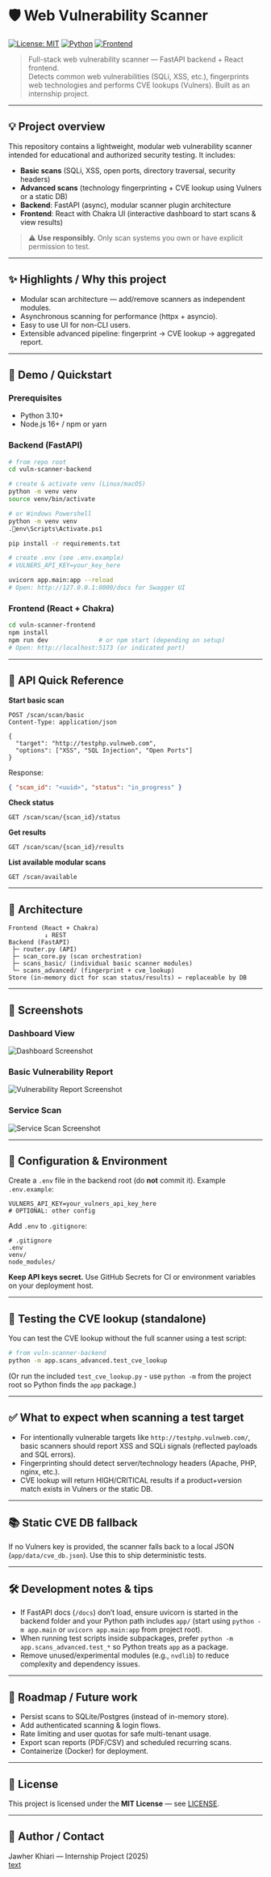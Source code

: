 # 🛡️ Web Vulnerability Scanner

[![License: MIT](https://img.shields.io/badge/License-MIT-blue.svg)](LICENSE)
[![Python](https://img.shields.io/badge/python-3.10%2B-blue.svg)]()
[![Frontend](https://img.shields.io/badge/frontend-React%20%2B%20ChakraUI-61dafb.svg)]()

> Full-stack web vulnerability scanner — FastAPI backend + React frontend.  
> Detects common web vulnerabilities (SQLi, XSS, etc.), fingerprints web technologies and performs CVE lookups (Vulners). Built as an internship project.

---

## 💡 Project overview

This repository contains a lightweight, modular web vulnerability scanner intended for educational and authorized security testing. It includes:

- **Basic scans** (SQLi, XSS, open ports, directory traversal, security headers)
- **Advanced scans** (technology fingerprinting + CVE lookup using Vulners or a static DB)
- **Backend**: FastAPI (async), modular scanner plugin architecture  
- **Frontend**: React with Chakra UI (interactive dashboard to start scans & view results)

> ⚠️ **Use responsibly.** Only scan systems you own or have explicit permission to test.

---

## ✨ Highlights / Why this project

- Modular scan architecture — add/remove scanners as independent modules.
- Asynchronous scanning for performance (httpx + asyncio).
- Easy to use UI for non-CLI users.
- Extensible advanced pipeline: fingerprint → CVE lookup → aggregated report.

---

## 🚀 Demo / Quickstart

### Prerequisites
- Python 3.10+
- Node.js 16+ / npm or yarn

### Backend (FastAPI)
```bash
# from repo root
cd vuln-scanner-backend

# create & activate venv (Linux/macOS)
python -m venv venv
source venv/bin/activate

# or Windows Powershell
python -m venv venv
.env\Scripts\Activate.ps1

pip install -r requirements.txt

# create .env (see .env.example)
# VULNERS_API_KEY=your_key_here

uvicorn app.main:app --reload
# Open: http://127.0.0.1:8000/docs for Swagger UI
```

### Frontend (React + Chakra)
```bash
cd vuln-scanner-frontend
npm install
npm run dev              # or npm start (depending on setup)
# Open: http://localhost:5173 (or indicated port)
```

---

## 🧭 API Quick Reference

**Start basic scan**
```
POST /scan/scan/basic
Content-Type: application/json

{
  "target": "http://testphp.vulnweb.com",
  "options": ["XSS", "SQL Injection", "Open Ports"]
}
```
Response:
```json
{ "scan_id": "<uuid>", "status": "in_progress" }
```

**Check status**
```
GET /scan/scan/{scan_id}/status
```

**Get results**
```
GET /scan/scan/{scan_id}/results
```

**List available modular scans**
```
GET /scan/available
```

---

## 🧩 Architecture

```
Frontend (React + Chakra)
          ↓ REST
Backend (FastAPI)
 ├─ router.py (API)
 ├─ scan_core.py (scan orchestration)
 ├─ scans_basic/ (individual basic scanner modules)
 └─ scans_advanced/ (fingerprint + cve_lookup)
Store (in-memory dict for scan status/results) ← replaceable by DB
```

---
## 📸 Screenshots

### Dashboard View
![Dashboard Screenshot](./docs/ProjectUI.JPG)

### Basic Vulnerability Report
![Vulnerability Report Screenshot](./docs/ProjectTest1.JPG)

### Service Scan
![Service Scan Screenshot](./docs/ProjectTest2.JPG)

---
## 🔧 Configuration & Environment

Create a `.env` file in the backend root (do **not** commit it). Example `.env.example`:

```
VULNERS_API_KEY=your_vulners_api_key_here
# OPTIONAL: other config
```

Add `.env` to `.gitignore`:
```
# .gitignore
.env
venv/
node_modules/
```

**Keep API keys secret.** Use GitHub Secrets for CI or environment variables on your deployment host.

---

## 🧪 Testing the CVE lookup (standalone)

You can test the CVE lookup without the full scanner using a test script:

```bash
# from vuln-scanner-backend
python -m app.scans_advanced.test_cve_lookup
```

(Or run the included `test_cve_lookup.py` - use `python -m` from the project root so Python finds the `app` package.)

---

## ✅ What to expect when scanning a test target

- For intentionally vulnerable targets like `http://testphp.vulnweb.com/`, basic scanners should report XSS and SQLi signals (reflected payloads and SQL errors).
- Fingerprinting should detect server/technology headers (Apache, PHP, nginx, etc.).
- CVE lookup will return HIGH/CRITICAL results if a product+version match exists in Vulners or the static DB.

---

## 📚 Static CVE DB fallback

If no Vulners key is provided, the scanner falls back to a local JSON (`app/data/cve_db.json`). Use this to ship deterministic tests.

---

## 🛠️ Development notes & tips

- If FastAPI docs (`/docs`) don’t load, ensure uvicorn is started in the backend folder and your Python path includes `app/` (start using `python -m app.main` or `uvicorn app.main:app` from project root).
- When running test scripts inside subpackages, prefer `python -m app.scans_advanced.test_*` so Python treats `app` as a package.
- Remove unused/experimental modules (e.g., `nvdlib`) to reduce complexity and dependency issues.

---

## 🔁 Roadmap / Future work

- Persist scans to SQLite/Postgres (instead of in-memory store).
- Add authenticated scanning & login flows.
- Rate limiting and user quotas for safe multi-tenant usage.
- Export scan reports (PDF/CSV) and scheduled recurring scans.
- Containerize (Docker) for deployment.

---

## 📜 License

This project is licensed under the **MIT License** — see [LICENSE](LICENSE).

---

## 👤 Author / Contact

Jawher Khiari — Internship Project (2025)  
[text](https://www.linkedin.com/in/jawher-khiari-88a32b2ba/)

